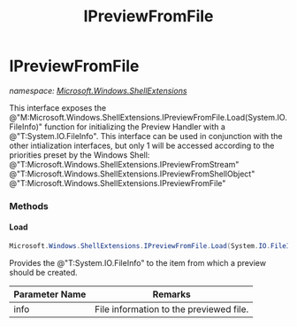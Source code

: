 ﻿---
title: IPreviewFromFile
---

# IPreviewFromFile
_namespace: [Microsoft.Windows.ShellExtensions](N-Microsoft.Windows.ShellExtensions.html)_

This interface exposes the @"M:Microsoft.Windows.ShellExtensions.IPreviewFromFile.Load(System.IO.FileInfo)" function for initializing the 
 Preview Handler with a @"T:System.IO.FileInfo".
 This interface can be used in conjunction with the other intialization interfaces,
 but only 1 will be accessed according to the priorities preset by the Windows Shell:
 @"T:Microsoft.Windows.ShellExtensions.IPreviewFromStream"
 @"T:Microsoft.Windows.ShellExtensions.IPreviewFromShellObject"
 @"T:Microsoft.Windows.ShellExtensions.IPreviewFromFile"

### Methods

#### Load
```csharp
Microsoft.Windows.ShellExtensions.IPreviewFromFile.Load(System.IO.FileInfo)
```
Provides the @"T:System.IO.FileInfo" to the item from which a preview should be created.

|Parameter Name|Remarks|
|--------------|-------|
|info|File information to the previewed file.|






